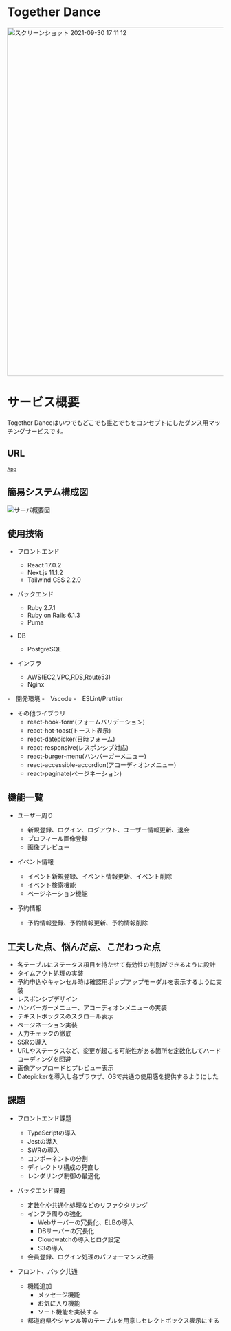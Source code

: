 # Together Dance

<img width="810" alt="スクリーンショット 2021-09-30 17 11 12" src="https://user-images.githubusercontent.com/66157921/135413698-f557cf69-ec74-42da-9505-7a93f5ce1f98.png">


# サービス概要
Together Danceはいつでもどこでも誰とでもをコンセプトにしたダンス用マッチングサービスです。

## URL
[`App`](https://www.togedan.jp/)

## 簡易システム構成図

![サーバ概要図](https://user-images.githubusercontent.com/66157921/135754214-172720da-de36-4e3b-819b-16fe28d468fd.png)




## 使用技術
- フロントエンド
  - React 17.0.2
  - Next.js 11.1.2
  - Tailwind CSS 2.2.0

- バックエンド
  - Ruby 2.7.1
  - Ruby on Rails 6.1.3 
  - Puma

- DB
  - PostgreSQL

- インフラ
  - AWS(EC2,VPC,RDS,Route53)
  - Nginx

-　開発環境
  -　Vscode
  -　ESLint/Prettier

- その他ライブラリ
  - react-hook-form(フォームバリデーション)
  - react-hot-toast(トースト表示)
  - react-datepicker(日時フォーム)
  - react-responsive(レスポンシブ対応)
  - react-burger-menu(ハンバーガーメニュー)
  - react-accessible-accordion(アコーディオンメニュー)
  - react-paginate(ページネーション)


## 機能一覧
- ユーザー周り
  - 新規登録、ログイン、ログアウト、ユーザー情報更新、退会
  - プロフィール画像登録
  - 画像プレビュー

- イベント情報
  - イベント新規登録、イベント情報更新、イベント削除
  - イベント検索機能
  - ページネーション機能

- 予約情報
  - 予約情報登録、予約情報更新、予約情報削除



## 工夫した点、悩んだ点、こだわった点
- 各テーブルにステータス項目を持たせて有効性の判別ができるように設計
- タイムアウト処理の実装
- 予約申込やキャンセル時は確認用ポップアップモーダルを表示するように実装
- レスポンシブデザイン
- ハンバーガーメニュー、アコーディオンメニューの実装
- テキストボックスのスクロール表示
- ページネーション実装
- 入力チェックの徹底
- SSRの導入
- URLやステータスなど、変更が起こる可能性がある箇所を定数化してハードコーディングを回避
- 画像アップロードとプレビュー表示
- Datepickerを導入し各ブラウザ、OSで共通の使用感を提供するようにした


## 課題
- フロントエンド課題
  - TypeScriptの導入
  - Jestの導入
  - SWRの導入
  - コンポーネントの分割
  - ディレクトリ構成の見直し
  - レンダリング制御の最適化

- バックエンド課題
  - 定数化や共通化処理などのリファクタリング
  - インフラ周りの強化
    - Webサーバーの冗長化、ELBの導入
    - DBサーバーの冗長化
    - Cloudwatchの導入とログ設定
    - S3の導入
  - 会員登録、ログイン処理のパフォーマンス改善

- フロント、バック共通
  - 機能追加
    - メッセージ機能
    - お気に入り機能
    - ソート機能を実装する
  - 都道府県やジャンル等のテーブルを用意しセレクトボックス表示にする
  




